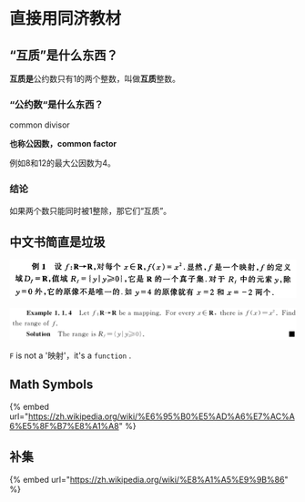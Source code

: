 # 直接用同济教材

## “互质”是什么东西？

**互质是**公约数只有1的两个整数，叫做**互质**整数。

### “公约数“是什么东西？

common divisor

**也称公因数，common factor**

例如8和12的最大公因数为4。

### 结论

如果两个数只能同时被1整除，那它们“互质”。

## 中文书简直是垃圾

![](../.gitbook/assets/1cn.png)

![](../.gitbook/assets/1en.png)

`F` is not a '映射'，it's a `function` .

## Math Symbols

{% embed url="https://zh.wikipedia.org/wiki/%E6%95%B0%E5%AD%A6%E7%AC%A6%E5%8F%B7%E8%A1%A8" %}

## 补集

{% embed url="https://zh.wikipedia.org/wiki/%E8%A1%A5%E9%9B%86" %}





